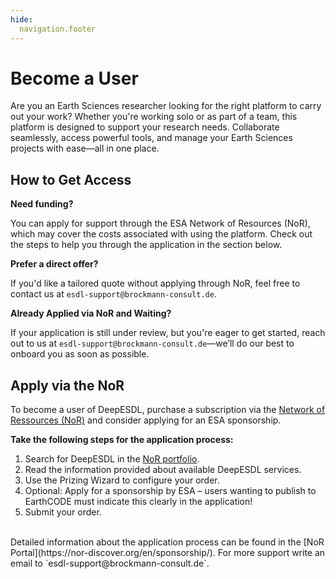```yaml
---
hide:
  navigation.footer
---
```


# Become a User 

Are you an Earth Sciences researcher looking for the right platform to carry out your work?
Whether you're working solo or as part of a team, this platform is designed to support your research needs.
Collaborate seamlessly, access powerful tools, and manage your Earth Sciences projects with ease—all in one place.


## How to Get Access

**Need funding?**

You can apply for support through the ESA Network of Resources (NoR),
which may cover the costs associated with using the platform. Check out the steps to help you through the 
application in the section below.

**Prefer a direct offer?**

If you'd like a tailored quote without applying through NoR, feel free to contact us
at `esdl-support@brockmann-consult.de`.

**Already Applied via NoR and Waiting?**

If your application is still under review, but you're eager to get started, reach out to us at
`esdl-support@brockmann-consult.de`—we’ll do our best to onboard you as soon as possible.


## Apply via the NoR

To become a user of DeepESDL, purchase a subscription via the [Network of Ressources (NoR)](https://nor-discover.org/)
and consider applying for an ESA sponsorship.

**Take the following steps for the application process:**

1. Search for DeepESDL in the [NoR portfolio](https://portfolio.nor-discover.org/). 
2. Read the information provided about available DeepESDL services. 
3. Use the Prizing Wizard to configure your order.
4. Optional: Apply for a sponsorship by ESA – users wanting to publish to EarthCODE must indicate this 
   clearly in the application!
5. Submit your order.

<br>
Detailed information about the application process can be found in the [NoR Portal](https://nor-discover.org/en/sponsorship/).
For more support write an email to `esdl-support@brockmann-consult.de`.
<br>
